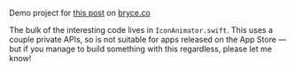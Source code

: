 Demo project for [this post](https://bryce.co/animated-app-icons/) on [bryce.co](https://bryce.co/)

The bulk of the interesting code lives in `IconAnimator.swift`. This uses a couple private APIs, so is
not suitable for apps released on the App Store — but if you manage to build something with this regardless,
please let me know!

